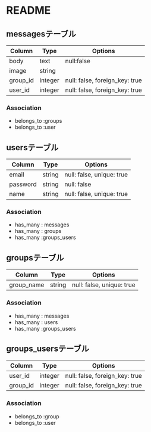 # README

## messagesテーブル
|Column|Type|Options|
|------|----|-------|
|body|text|null:false|
|image|string||
|group_id|integer|null: false, foreign_key: true|
|user_id|integer|null: false, foreign_key: true|
### Association
- belongs_to :groups
- belongs_to :user

## usersテーブル
|Column|Type|Options|
|------|----|-------|
|email|string|null: false, unique: true|
|password|string|null: false|
|name|string|null: false, unique: true|
### Association
- has_many : messages
- has_many : groups
- has_many :groups_users

## groupsテーブル
|Column|Type|Options|
|------|----|-------|
|group_name|string|null: false, unique: true|
### Association
- has_many : messages
- has_many : users
- has_many :groups_users


## groups_usersテーブル
|Column|Type|Options|
|------|----|-------|
|user_id|integer|null: false, foreign_key: true|
|group_id|integer|null: false, foreign_key: true|
### Association
- belongs_to :group
- belongs_to :user